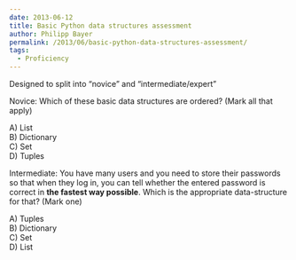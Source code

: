 ```yaml
---
date: 2013-06-12
title: Basic Python data structures assessment
author: Philipp Bayer
permalink: /2013/06/basic-python-data-structures-assessment/
tags:
  - Proficiency
---
```

Designed to split into &#8220;novice&#8221; and &#8220;intermediate/expert&#8221;

Novice: Which of these basic data structures are ordered? (Mark all that apply)

A) List  
B) Dictionary  
C) Set  
D) Tuples

Intermediate: You have many users and you need to store their passwords so that when they log in, you can tell whether the entered password is correct in **the fastest way possible**. Which is the appropriate data-structure for that? (Mark one)

A) Tuples  
B) Dictionary  
C) Set  
D) List
